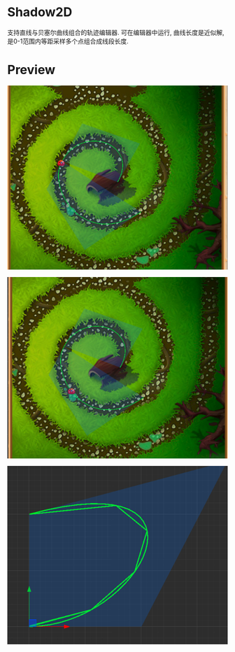 # Shadow2D

支持直线与贝塞尔曲线组合的轨迹编辑器. 可在编辑器中运行, 曲线长度是近似解, 是0-1范围内等距采样多个点组合成线段长度.

# Preview

![preview1](preview/preview1.png)

![preview2](preview/preview2.png)

![preview3](preview/preview3.png)